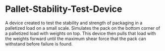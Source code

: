 # Pallet-Stability-Test-Device
A device created to test the stability and strength of packaging in a palletized load on a small scale. Simulates the pack on the bottom corner of a palletized load with weights on top. This device then pulls that load with the weights forward until the maximum shear force that the pack can withstand before failure is found.
